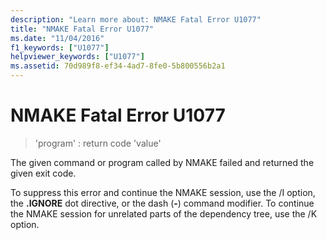 ```yaml
---
description: "Learn more about: NMAKE Fatal Error U1077"
title: "NMAKE Fatal Error U1077"
ms.date: "11/04/2016"
f1_keywords: ["U1077"]
helpviewer_keywords: ["U1077"]
ms.assetid: 70d989f8-ef34-4ad7-8fe0-5b800556b2a1
---
```

# NMAKE Fatal Error U1077

> 'program' : return code 'value'

The given command or program called by NMAKE failed and returned the given exit code.

To suppress this error and continue the NMAKE session, use the /I option, the **.IGNORE** dot directive, or the dash (**-**) command modifier. To continue the NMAKE session for unrelated parts of the dependency tree, use the /K option.
